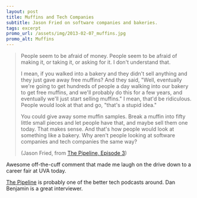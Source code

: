 ```yaml
---
layout: post
title: Muffins and Tech Companies
subtitle: Jason Fried on software companies and bakeries.
tags: excerpt
promo_url: /assets/img/2013-02-07_muffins.jpg
promo_alt: Muffins
---
```


> People seem to be afraid of money.  People seem to be afraid of making it, or taking it, or asking for it.  I don't understand that.
>
>
> I mean, if you walked into a bakery and they didn't sell anything and they just gave away free muffins? And they said, "Well, eventually we're going to get hundreds of people a day walking into our bakery to get free muffins, and we'll probably do this for a few years, and eventually we'll just start selling muffins."  I mean, that'd be ridiculous.  People would look at that and go, "that's a stupid idea."
>
>
>You could give away some muffin samples.  Break a muffin into fifty little small pieces and let people have that, and maybe sell them one today.  That makes sense.  And that's how people would look at something like a bakery.  Why aren't people looking at software companies and tech companies the same way?
><p class="quote-source">(Jason Fried, from <a href="http://5by5.tv/pipeline/3" target="_blank">The Pipeline, Episode 3</a>)</p>

<p>Awesome off-the-cuff comment that made me laugh on the drive down to a career fair at UVA today.</p>

<p><a href="http://5by5.tv/pipeline" title="The Pipeline | 5by5" target="_blank">The Pipeline</a> is probably one of the better tech podcasts around.  Dan Benjamin is a great interviewer.</p>